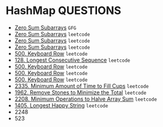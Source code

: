 # HashMap QUESTIONS

* [Zero Sum Subarrays](https://github.com/anujvaghani0/DSA-Java/tree/master/src/HashMap/NextGreaterElement.java) `GFG`</br>
* [Zero Sum Subarrays](https://github.com/anujvaghani0/DSA-Java/tree/master/src/HashMap/IntersectionOfMultipleArrays.java) `leetcode`</br>
* [Zero Sum Subarrays](https://github.com/anujvaghani0/DSA-Java/tree/master/src/HashMap/MajorityElementII.java) `leetcode`</br>
* [Zero Sum Subarrays](https://github.com/anujvaghani0/DSA-Java/tree/master/src/HashMap/SubarraySumEqualsK.java) `leetcode`</br>
* [500. Keyboard Row](https://github.com/anujvaghani0/DSA-Java/tree/master/src/HashMap/KeyboardRow.java) `leetcode`</br> 
* [128. Longest Consecutive Sequence](https://github.com/anujvaghani0/DSA-Java/tree/master/src/HashMap/LongestConsecutiveSequence.java) `leetcode`</br>
* [500. Keyboard Row](https://github.com/anujvaghani0/DSA-Java/tree/master/src/HashMap/KeyboardRow.java) `leetcode`</br>
* [500. Keyboard Row](https://github.com/anujvaghani0/DSA-Java/tree/master/src/HashMap/KeyboardRow.java) `leetcode`</br>
* [500. Keyboard Row](https://github.com/anujvaghani0/DSA-Java/tree/master/src/HashMap/KeyboardRow.java) `leetcode`</br>
* [2335. Minimum Amount of Time to Fill Cups](https://github.com/anujvaghani0/DSA-Java/tree/master/src/HashMap/MinimumAmountOfTimeToFillCups.java) `leetcode`</br>
* [1962. Remove Stones to Minimize the Total](https://github.com/anujvaghani0/DSA-Java/tree/master/src/HashMap/RemoveStonesToMinimizeTheTotal.java) `leetcode`</br>
* [2208. Minimum Operations to Halve Array Sum](https://github.com/anujvaghani0/DSA-Java/tree/master/src/HashMap/MinimumOperationsToHalveArraySum.java) `leetcode`</br>
* [1405. Longest Happy String](https://github.com/anujvaghani0/DSA-Java/tree/master/src/HashMap/LongestHappyString.java) `leetcode`</br>
* 2248
* 523